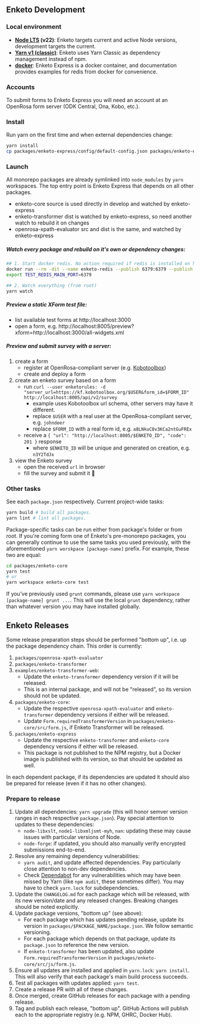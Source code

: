 ## Enketo Development

### Local environment

-   **[Node LTS](https://nodejs.dev/en/a2bout/releases/) (v22)**: Enketo targets current and active Node versions, development targets the current.
-   **[Yarn v1 (classic)](https://classic.yarnpkg.com/lang/en/)**: Enketo uses Yarn Classic as dependency management instead of npm.
-   **[docker](https://docs.docker.com/engine/install/)**: Enketo Express is a docker container, and documentation provides examples for redis from docker for convenience.

### Accounts

To submit forms to Enketo Express you will need an account at an OpenRosa form server (ODK Central, Ona, Kobo, etc.).

### Install

Run yarn on the first time and when external dependencies change:

```sh
yarn install
cp packages/enketo-express/config/default-config.json packages/enketo-express/config/config.json
```

### Launch

All monorepo packages are already symlinked into `node_modules` by `yarn` workspaces.
The top entry point is Enketo Express that depends on all other packages.

-   enketo-core source is used directly in develop and watched by enketo-express
-   enketo-transformer dist is watched by enketo-express, so need another watch to rebuild it on changes
-   openrosa-xpath-evaluator src and dist is the same, and watched by enketo-express

##### Watch every package and rebuild on it's own or dependency changes:

```sh
## 1. Start docker redis. No action required if redis is installed on host.
docker run --rm -dit --name enketo-redis --publish 6379:6379 --publish 6380:6379 redis
export TEST_REDIS_MAIN_PORT=6379

## 2. Watch everything (from root)
yarn watch
```

##### Preview a static XForm test file:

-   list available test forms at http://localhost:3000
-   open a form, e.g. http://localhost:8005/preview?xform=http://localhost:3000/all-widgets.xml

##### Preview and submit survey with a server:

1. create a form
    - register at OpenRosa-compliant server (e.g. [Kobotoolbox](https://kf.kobotoolbox.org/))
    - create and deploy a form
2. create an enketo survey based on a form
    - run `curl --user enketorules: -d "server_url=https://kf.kobotoolbox.org/$USER&form_id=$FORM_ID" http://localhost:8005/api/v2/survey`
        - example uses Kobotoolbox url schema, other servers may have it different.
        - replace `$USER` with a real user at the OpenRosa-compliant server, e.g. `johndeer`
        - replace `$FORM_ID` with a real form id, e.g. `a8LNkuC8v3KCa2ntGuFREx`
    - receive a `{ "url": "http://localhost:8005/$ENKETO_ID", "code": 201 }` response
        - where `$ENKETO_ID` will be unique and generated on creation, e.g. `n3Y2TdJx`
3. view the Enketo survey
    - open the received `url` in browser
    - fill the survey and submit it 🎉

### Other tasks

See each `package.json` respectively. Current project-wide tasks:

```sh
yarn build # build all packages.
yarn lint # lint all packages.
```

Package-specific tasks can be run either from package's folder or from root. If you're coming form one of Enketo's pre-monorepo packages, you can generally continue to use the same tasks you used previously, with the aforementioned `yarn worskpace [package-name]` prefix. For example, these two are equal:

```sh
cd packages/enketo-core
yarn test
# or
yarn workspace enketo-core test
```

If you've previously used `grunt` commands, please use `yarn workspace [package-name] grunt ...`. This will use the local `grunt` dependency, rather than whatever version you may have installed globally.

## Enketo Releases

Some release preparation steps should be performed "bottom up", i.e. up the package dependency chain. This order is currently:

1. `packages/openrosa-xpath-evaluator`
2. `packages/enketo-transformer`
3. `examples/enketo-transformer-web`:
    - Update the `enketo-transformer` dependency version if it will be released.
    - This is an internal package, and will not be "released", so its version should not be updated.
4. `packages/enketo-core`:
    - Update the respective `openrosa-xpath-evaluator` and `enketo-transformer` dependency versions if either will be released.
    - Update `Form.requiredTransformerVersion` in `packages/enketo-core/src/form.js`, if Enketo Transformer will be released.
5. `packages/enketo-express`
    - Update the respective `enketo-transformer` and `enketo-core` dependency versions if either will be released.
    - This package is not published to the NPM registry, but a Docker image is published with its version, so that should be updated as well.

In each dependent package, if its dependencies are updated it should also be prepared for release (even if it has no other changes).

### Prepare to release

1. Update all dependencies: `yarn upgrade` (this will honor semver version ranges in each respective `package.json`). Pay special attention to updates to these dependencies:
    - `node-libxslt`, `node1-libxmljsmt-myh`, `nan`: updating these may cause issues with particular versions of Node.
    - `node-forge`: if updated, you should also manually verify encrypted submissions end-to-end.
1. Resolve any remaining dependency vulnerabilities:
    - `yarn audit`, and update affected dependencies. Pay particularly close attention to non-dev dependencies.
    - Check [Dependabot](https://github.com/enketo/enketo/security/dependabot) for any vulnerabilities which may have been missed by Yarn (like `npm audit`, these sometimes differ). You may have to check `yarn.lock` for subdependencies.
1. Update the `CHANGELOG.md` for each package which will be released, with its new version/date and any released changes. Breaking changes should be noted explicitly.
1. Update package versions, "bottom up" (see above):
    - For each package which has updates pending release, update its version in `packages/$PACKAGE_NAME/package.json`. We follow semantic versioning.
    - For each package which depends on that package, update its `package.json` to reference the new version.
    - If `enketo-transformer` has been updated, also update `Form.requiredTransformerVersion` in `packages/enketo-core/src/js/form.js`.
1. Ensure all updates are installed and applied in `yarn.lock`: `yarn install`. This will also verify that each package's main build process succeeds.
1. Test all packages with updates applied: `yarn test`.
1. Create a release PR with all of these changes.
1. Once merged, create GitHub releases for each package with a pending release.
1. Tag and publish each release, "bottom up". GitHub Actions will publish each to the appropriate registry (e.g. NPM, GHRC, Docker Hub).
